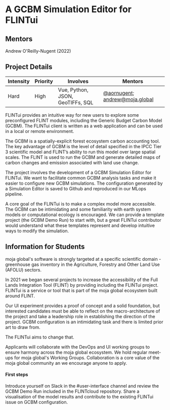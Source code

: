 # A GCBM Simulation Editor for FLINTui

## Mentors

Andrew O'Reilly-Nugent (2022)

## Project Details

| **Intensity**                          | **Priority**              | **Involves**  | **Mentors**              |
| -------------                          | ------------              | ------------- | -----------              |
|  Hard  |  High  |  Vue, Python, JSON, GeoTIFFs, SQL  | [@aornugent](https://github.com/aornugent); [andrew@moja.global](andrew@moja.global) |

FLINTui provides an intuitive way for new users to explore some preconfigured FLINT modules, including the Generic Budget Carbon Model (GCBM). The FLINTui client is written as a web application and can be used in a local or remote environment.

The GCBM is a spatially-explicit forest ecosystem carbon accounting tool. The key advantage of GCBM is the level of detail specified in the IPCC Tier 3 scientific model and FLINT’s ability to run this model over large spatial scales. The FLINT is used to run the GCBM and generate detailed maps of carbon changes and emission associated with land use change.

The project involves the development of a GCBM Simulation Editor for FLINTui. We want to facilitate common GCBM analysis tasks and make it easier to configure new GCBM simulations. The configuration generated by a Simulation Editor is saved to Github and reproduced in our MLops pipeline.

A core goal of the FLINTui is to make a complex model more accessible. The GCBM can be intimidating and some familiarity with earth system models or computational ecology is encouraged. We can provide a template project (the GCBM Demo Run) to start with, but a great FLINTui contributor would understand what these templates represent and develop intuitive ways to modify the simulation.

## Information for Students

moja global's software is strongly targeted at a specific scientific domain - greenhouse gas inventory in the Agriculture, Forestry and Other Land Use (AFOLU) sectors.

In 2021 we began several projects to increase the accessibility of the Full Lands Integration Tool (FLINT) by providing including the FLINTui project. FLINTui is a service or tool that is part of the moja global ecosystem built around FLINT.

Our UI experiment provides a proof of concept and a solid foundation, but interested candidates must be able to reflect on the macro-architecture of the project and take a leadership role in establishing the direction of the project. GCBM configuration is an intimidating task and there is limited prior art to draw from. 

The FLINTui aims to change that.

Applicants will collaborate with the DevOps and UI working groups to ensure harmony across the moja global ecosystem. We hold regular meet-ups for moja global's Working Groups. Collaboration is a core value of the moja global community an we encourage anyone to apply.

#### First steps

Introduce yourself on Slack in the #user-interface channel and review the GCBM Demo Run included in the FLINTcloud repository. Share a visualisation of the model results and contribute to the existing FLINTui issue on GCBM configuration.
